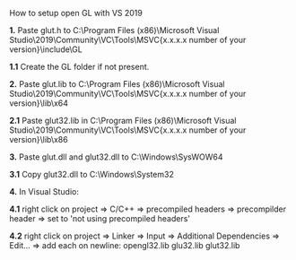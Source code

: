  How to setup open GL with VS 2019

 __1.__ Paste glut.h to C:\Program Files (x86)\Microsoft Visual Studio\2019\Community\VC\Tools\MSVC\{x.x.x.x number of your version}\include\GL

__1.1__ Create the GL folder if not present.

__2.__ Paste glut.lib to C:\Program Files (x86)\Microsoft Visual Studio\2019\Community\VC\Tools\MSVC\{x.x.x.x number of your version}\lib\x64

__2.1__ Paste glut32.lib in C:\Program Files (x86)\Microsoft Visual Studio\2019\Community\VC\Tools\MSVC\{x.x.x.x number of your version}\lib\x86

__3.__ Paste glut.dll and glut32.dll to C:\Windows\SysWOW64

__3.1__ Copy glut32.dll to C:\Windows\System32

__4.__ In Visual Studio:

__4.1__ right click on project => C/C++ => precompiled headers => precompilder header => set to 'not using precompiled headers'

__4.2__ right click on project => Linker => Input => Additional Dependencies => Edit... => add each on newline: 
opengl32.lib
glu32.lib
glut32.lib